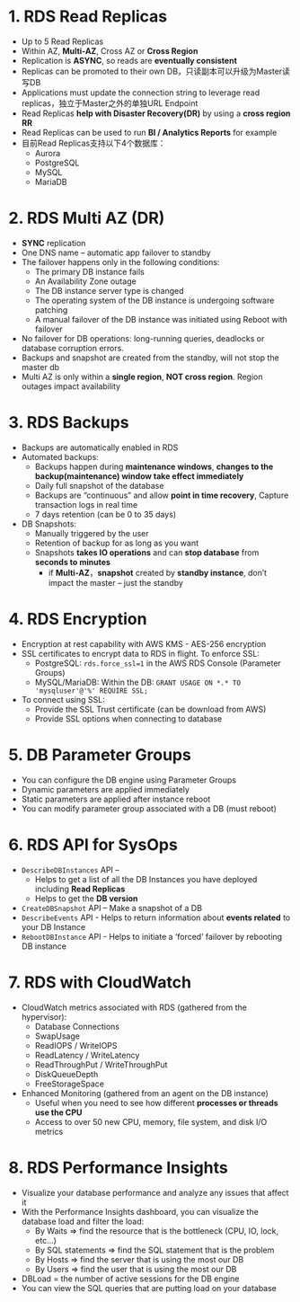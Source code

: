 
# 1. RDS Read Replicas
- Up to 5 Read Replicas
- Within AZ, **Multi-AZ**, Cross AZ or **Cross Region**
- Replication is **ASYNC**, so reads are **eventually consistent**
- Replicas can be promoted to their own DB，只读副本可以升级为Master读写DB
- Applications must update the connection string to leverage read replicas，独立于Master之外的单独URL Endpoint
- Read Replicas **help with Disaster Recovery(DR)** by using a **cross region RR**
- Read Replicas can be used to run **BI / Analytics Reports** for example
- 目前Read Replicas支持以下4个数据库：
  - Aurora
  - PostgreSQL
  - MySQL
  - MariaDB

# 2. RDS Multi AZ (DR)
- **SYNC** replication
- One DNS name – automatic app failover to standby
- The failover happens only in the following conditions:
  - The primary DB instance fails
  - An Availability Zone outage
  - The DB instance server type is changed
  - The operating system of the DB instance is undergoing software patching
  - A manual failover of the DB instance was initiated using Reboot with failover
- No failover for DB operations: long-running queries, deadlocks or database corruption errors.
- Backups and snapshot are created from the standby, will not stop the master db
- Multi AZ is only within a **single region**, **NOT cross region**. Region outages impact availability

# 3. RDS Backups
- Backups are automatically enabled in RDS
- Automated backups:
  - Backups happen during **maintenance windows**, **changes to the backup(maintenance) window take effect immediately** 
  - Daily full snapshot of the database
  - Backups are “continuous” and allow **point in time recovery**, Capture transaction logs in real time
  - 7 days retention (can be 0 to 35 days)
- DB Snapshots:
  - Manually triggered by the user
  - Retention of backup for as long as you want
  - Snapshots **takes IO operations** and can **stop database** from **seconds to minutes**
    - if **Multi-AZ**，**snapshot** created by **standby instance**, don’t impact the master – just the standby
    
# 4. RDS Encryption
- Encryption at rest capability with AWS KMS - AES-256 encryption
- SSL certificates to encrypt data to RDS in flight. To enforce SSL:
  - PostgreSQL: `rds.force_ssl=1` in the AWS RDS Console (Parameter Groups)
  - MySQL/MariaDB: Within the DB: `GRANT USAGE ON *.* TO 'mysqluser'@'%' REQUIRE SSL;`
- To connect using SSL:
  - Provide the SSL Trust certificate (can be download from AWS)
  - Provide SSL options when connecting to database


# 5. DB Parameter Groups
- You can configure the DB engine using Parameter Groups
- Dynamic parameters are applied immediately
- Static parameters are applied after instance reboot
- You can modify parameter group associated with a DB (must reboot)

# 6. RDS API for SysOps
- `DescribeDBInstances` API –
  - Helps to get a list of all the DB Instances you have deployed including **Read Replicas**
  - Helps to get the **DB version**
- `CreateDBSnapshot` API – Make a snapshot of a DB
- `DescribeEvents` API - Helps to return information about **events related** to your DB Instance
- `RebootDBInstance` API - Helps to initiate a ‘forced’ failover by rebooting DB instance


# 7. RDS with CloudWatch
- CloudWatch metrics associated with RDS (gathered from the hypervisor):
  - Database Connections
  - SwapUsage
  - ReadIOPS / WriteIOPS
  - ReadLatency / WriteLatency
  - ReadThroughPut / WriteThroughPut
  - DiskQueueDepth
  - FreeStorageSpace
- Enhanced Monitoring (gathered from an agent on the DB instance)
  - Useful when you need to see how different **processes or threads use the CPU**
  - Access to over 50 new CPU, memory, file system, and disk I/O metrics


# 8. RDS Performance Insights
- Visualize your database performance and analyze any issues that affect it
- With the Performance Insights dashboard, you can visualize the database load and filter the load:
  - By Waits => find the resource that is the bottleneck (CPU, IO, lock, etc…)
  - By SQL statements => find the SQL statement that is the problem
  - By Hosts => find the server that is using the most our DB
  - By Users => find the user that is using the most our DB
- DBLoad = the number of active sessions for the DB engine
- You can view the SQL queries that are putting load on your database































